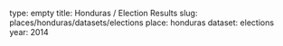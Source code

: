 type: empty
title: Honduras / Election Results
slug: places/honduras/datasets/elections
place: honduras
dataset: elections
year: 2014
